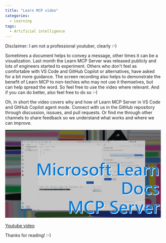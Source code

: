 ```yaml
---
title: "Learn MCP video"
categories:
  - Learning
tags:
  - Artificial intelligence
---
```


Disclaimer: I am not a professional youtuber, clearly :-) 

Sometimes a document helps to convey a message, other times it can be a visualization. Last month the Learn MCP Server was released publicly and lots of engineers started to experiment. Others who don't feel as comfortable with VS Code and GitHub Copilot or alternatives, have asked for a bit more guidance. The screen recording also helps to demonstrate the benefit of Learn MCP to non-techies who may not use it themselves, but can help spread the word. So feel free to use the video where relevant. And if you can do better, also feel free to do so :-)

Oh, in short the video covers why and how of Learn MCP Server in VS Code and GitHub Copilot agent mode. Connect with us in the GitHub repository through discussion, isssues, and pull requests. Or find me through other channels to share feedback so we understand what works and where we can improve. 

![img](../assets/images/2025-07-04-learn-mcp-video.png)

[Youtube video](https://www.youtube.com/watch?v=UkRRaKwmlHU)

Thanks for reading! :-)
